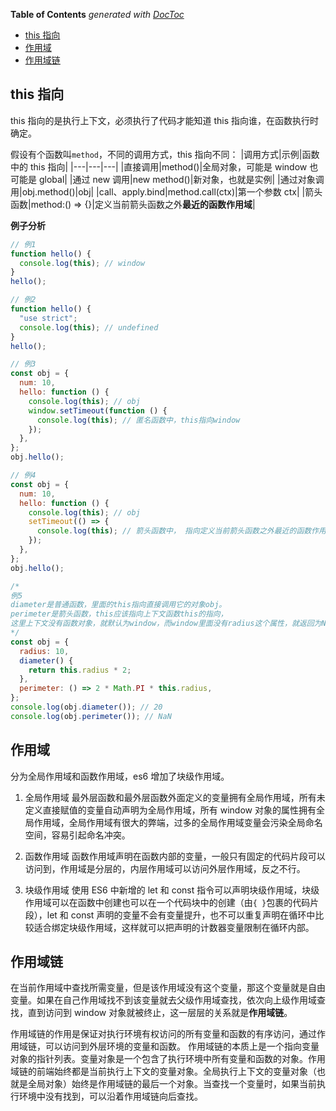 <!-- START doctoc generated TOC please keep comment here to allow auto update -->
<!-- DON'T EDIT THIS SECTION, INSTEAD RE-RUN doctoc TO UPDATE -->

**Table of Contents** _generated with [DocToc](https://github.com/thlorenz/doctoc)_

- [this 指向](#this-指向)
- [作用域](#作用域)
- [作用域链](#作用域链)

<!-- END doctoc generated TOC please keep comment here to allow auto update -->

## this 指向

this 指向的是执行上下文，必须执行了代码才能知道 this 指向谁，在函数执行时确定。

假设有个函数叫`method`，不同的调用方式，this 指向不同：
|调用方式|示例|函数中的 this 指向|
|---|---|---|
|直接调用|method()|全局对象，可能是 window 也可能是 global|
|通过 new 调用|new method()|新对象，也就是实例|
|通过对象调用|obj.method()|obj|
|call、apply.bind|method.call(ctx)|第一个参数 ctx|
|箭头函数|method:() => {}|定义当前箭头函数之外**最近的函数作用域**|

**例子分析**

```js
// 例1
function hello() {
  console.log(this); // window
}
hello();

// 例2
function hello() {
  "use strict";
  console.log(this); // undefined
}
hello();

// 例3
const obj = {
  num: 10,
  hello: function () {
    console.log(this); // obj
    window.setTimeout(function () {
      console.log(this); // 匿名函数中，this指向window
    });
  },
};
obj.hello();

// 例4
const obj = {
  num: 10,
  hello: function () {
    console.log(this); // obj
    setTimeout(() => {
      console.log(this); // 箭头函数中， 指向定义当前箭头函数之外最近的函数作用域，也就是hello函数，所以this指向obj
    });
  },
};
obj.hello();

/*
例5
diameter是普通函数，里面的this指向直接调用它的对象obj。
perimeter是箭头函数，this应该指向上下文函数this的指向，
这里上下文没有函数对象，就默认为window，而window里面没有radius这个属性，就返回为NaN。
*/
const obj = {
  radius: 10,
  diameter() {
    return this.radius * 2;
  },
  perimeter: () => 2 * Math.PI * this.radius,
};
console.log(obj.diameter()); // 20
console.log(obj.perimeter()); // NaN
```

## 作用域

分为全局作用域和函数作用域，es6 增加了块级作用域。

1. 全局作用域
   最外层函数和最外层函数外面定义的变量拥有全局作用域，所有未定义直接赋值的变量自动声明为全局作用域，所有 window 对象的属性拥有全局作用域，全局作用域有很大的弊端，过多的全局作用域变量会污染全局命名空间，容易引起命名冲突。

2. 函数作用域
   函数作用域声明在函数内部的变量，一般只有固定的代码片段可以访问到，作用域是分层的，内层作用域可以访问外层作用域，反之不行。

3. 块级作用域
   使用 ES6 中新增的 let 和 const 指令可以声明块级作用域，块级作用域可以在函数中创建也可以在一个代码块中的创建（由`{ }`包裹的代码片段），let 和 const 声明的变量不会有变量提升，也不可以重复声明在循环中比较适合绑定块级作用域，这样就可以把声明的计数器变量限制在循环内部。

## 作用域链

在当前作用域中查找所需变量，但是该作用域没有这个变量，那这个变量就是自由变量。如果在自己作用域找不到该变量就去父级作用域查找，依次向上级作用域查找，直到访问到 window 对象就被终止，这一层层的关系就是**作用域链**。

作用域链的作用是保证对执行环境有权访问的所有变量和函数的有序访问，通过作用域链，可以访问到外层环境的变量和函数。
作用域链的本质上是一个指向变量对象的指针列表。变量对象是一个包含了执行环境中所有变量和函数的对象。作用域链的前端始终都是当前执行上下文的变量对象。全局执行上下文的变量对象（也就是全局对象）始终是作用域链的最后一个对象。当查找一个变量时，如果当前执行环境中没有找到，可以沿着作用域链向后查找。
